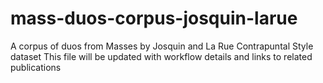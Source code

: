 # mass-duos-corpus-josquin-larue
A corpus of duos from Masses by Josquin and La Rue
Contrapuntal Style dataset
This file will be updated with workflow details and links to related publications
